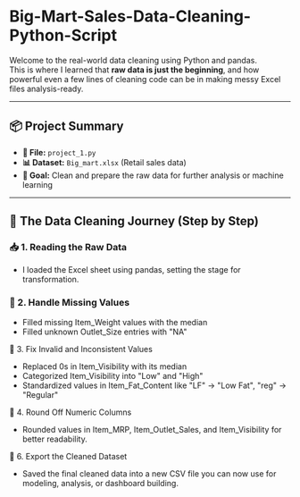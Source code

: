 # Big-Mart-Sales-Data-Cleaning-Python-Script


Welcome to the real-world data cleaning using Python and pandas.  
This is where I learned that **raw data is just the beginning**, and how powerful even a few lines of cleaning code can be in making messy Excel files analysis-ready.

---

## 📦 Project Summary

- **📁 File:** `project_1.py`  
- **📊 Dataset:** `Big_mart.xlsx` (Retail sales data)  
- **🎯 Goal:** Clean and prepare the raw data for further analysis or machine learning  

---

## 🧠 The Data Cleaning Journey (Step by Step)

### 📥 1. Reading the Raw Data

- I loaded the Excel sheet using pandas, setting the stage for transformation.

### 🧹 2. Handle Missing Values
- Filled missing Item_Weight values with the median
- Filled unknown Outlet_Size entries with "NA"


🔁 3. Fix Invalid and Inconsistent Values
- Replaced 0s in Item_Visibility with its median
- Categorized Item_Visibility into "Low" and "High"
- Standardized values in Item_Fat_Content like "LF" → "Low Fat", "reg" → "Regular"

🎯 4. Round Off Numeric Columns
- Rounded values in Item_MRP, Item_Outlet_Sales, and Item_Visibility for better readability.


💾 6. Export the Cleaned Dataset
- Saved the final cleaned data into a new CSV file you can now use for modeling, analysis, or dashboard building.


